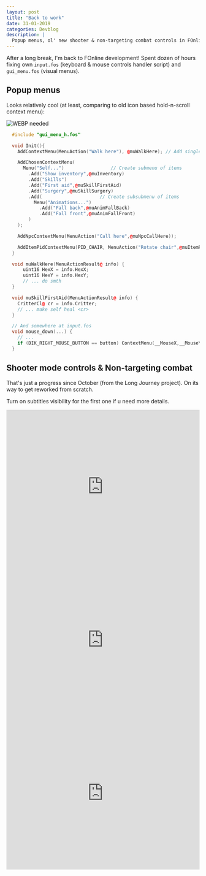 ```yaml
---
layout: post
title: "Back to work"
date: 31-01-2019
categories: Devblog
description: |
  Popup menus, ol' new shooter & non-targeting combat controls in FOnline.
---
```


After a long break, I'm back to FOnline development! Spent dozen of hours fixing own `input.fos` (keyboard & mouse controls handler script) and `gui_menu.fos` (visual menus).

## Popup menus

Looks relatively cool (at least, comparing to old icon based hold-n-scroll context menu):

![WEBP needed](https://res.cloudinary.com/drpez49fp/image/upload/v1548931025/fonline.popup.2.webp)


```cpp
  #include "gui_menu_h.fos"

  void Init(){
    AddContextMenu(MenuAction("Walk here"), @muWalkHere); // Add single menu item

    AddChosenContextMenu(
      Menu("Self...")                 // Create submenu of items
        .Add("Show inventory",@muInventory)
        .Add("Skills")
        .Add("First aid",@muSkillFirstAid)
        .Add("Surgery",@muSkillSurgery)
        .Add(                     // Create subsubmenu of items
          Menu("Animations...")
            .Add("Fall back",@muAnimFallBack)
            .Add("Fall front",@muAnimFallFront)
        )
    );

    AddNpcContextMenu(MenuAction("Call here",@muNpcCallHere));

    AddItemPidContextMenu(PID_CHAIR, MenuAction("Rotate chair",@muItemRotate));
  }

  void muWalkHere(MenuActionResult@ info) {
      uint16 HexX = info.HexX;
      uint16 HexY = info.HexY;
      // ... do smth
  }

  void muSkillFirstAid(MenuActionResult@ info) {
    CritterCl@ cr = info.Critter;
    // ... make self heal <cr>
  }

  // And somewhere at input.fos
  void mouse_down(...) {
    // ...
    if (DIK_RIGHT_MOUSE_BUTTON == button) ContextMenu(__MouseX,__MouseY);
  }
```

## Shooter mode controls & Non-targeting combat

That's just a progress since October (from the Long Journey project). On its way to get reworked from scratch.

Turn on subtitles visibility for the first one if u need more details. 

<iframe width="100%" height="400px" src="https://www.youtube.com/embed/JyKKjhA_06w" frameborder="0" allow="accelerometer; autoplay; encrypted-media; gyroscope; picture-in-picture" allowfullscreen></iframe>

<iframe width="100%" height="400px" src="https://www.youtube.com/embed/GZVM4TlxmPI" frameborder="0" allow="accelerometer; autoplay; encrypted-media; gyroscope; picture-in-picture" allowfullscreen></iframe>

<iframe width="100%" height="400px" src="https://www.youtube.com/embed/7x2PJEH59sM" frameborder="0" allow="accelerometer; autoplay; encrypted-media; gyroscope; picture-in-picture" allowfullscreen></iframe>